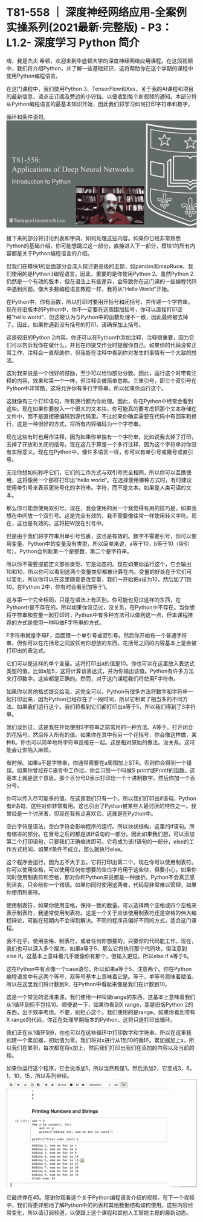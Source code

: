 # T81-558 ｜ 深度神经网络应用-全案例实操系列(2021最新·完整版) - P3：L1.2- 深度学习 Python 简介 

嗨，我是杰夫·希顿，欢迎来到华盛顿大学的深度神经网络应用课程。在这段视频中，我们将介绍Python，并了解一些基础知识，这将帮助你在这个学期的课程中使用Python编程语言。

在这门课程中，我们使用Python 3、TensorFlow和Kes，关于我的AI课程和项目的最新信息，请点击订阅及旁边的小铃铛，以便收到每个新视频的通知。本部分将从Python编程语言的最基本知识开始，因此我们将学习如何打印字符串和数字。

循环和条件语句。![](img/ac1951e4692bfdf0941f1d0ef6d36dd9_1.png)

接下来的部分将讨论列表和字典，如何处理这些内容。如果你已经非常熟悉Python的基础介绍，你可能想跳过这一部分，直接进入下一部分，模块1的所有内容都是关于Python编程语言的介绍。

但我们在模块1的后面部分会深入探讨更高级的主题，如pandas和mapRuce。我们使用的是Python3编程语言。因此，重要的是你使用Python 2。虽然Python 2仍然是一个有效的版本，但在语法上有些差异，会导致你在这门课的一些编程代码中遇到问题。像大多数编程语言教程一样，我将从“Hello World”开始。

在Python中，你有函数，所以打印时要用开括号和闭括号，并传递一个字符串。现在在旧版本的Python中，你不一定要在这周围加括号，你可以直接打印空格“hello world”，但这被认为与Python中的函数处理不一致，因此最终被去掉了。因此，如果你遇到没有括号的打印，请确保加上括号。

这是较旧的Python 2内容。你还可以在Python中添加注释，注释很重要，因为它们可以告诉我你在做什么，并且在你提交作业时提醒你自己。如果你的代码没有正常工作，注释会一直帮助你，但我能在注释中看到你对发生的事情有一个大致的想法。

这对我来说是一个很好的鼓励，至少可以给你部分分数。因此，运行这个时带有注释的内容，效果和第一个一样，但注释会被简单忽略。三重引号，即三个双引号在Python中非常酷，这将允许你有多行字符串。所以如果你运行这个。

这就像有三个打印语句，所有换行都为你处理。因此，你在Python中经常会看到这些。现在如果你要放入一个很大的文本块，你可能真的要考虑把那个文本存储在文件中，而不是直接硬编码到源代码里。不过如果你确实需要在代码中有回车和换行，这是一种很好的方式，将所有内容编码为一个字符串。

现在这些有时也用作注释，因为如果你单独有一个字符串，比如说我去掉了打印，去掉了开放和关闭的括号。现在这几乎算是一个多行注释，因为这个字符串对你没有实际意义。现在在Python中，像许多语言一样，你可以有单引号或撇号或直引号。

无论你想如何称呼它们，它们的工作方式与双引号完全相同，所以你可以互换使用，这将像另一个那样打印出“hello world”。在选择使用哪种方式时，有时建议使用单引号来表示更符号化的字符串。字符，而不是文本。如果是人类可读的文本。

那么你可能想使用双引号。现在，我会使用的另一个我觉得有用的技巧是，如果我想在中间放一个双引号。这是完全有效的，我不需要像往常一样使用转义字符。现在，这也是有效的。这将把W放在引号中。

但是由于我们将字符串用单引号包裹，这也是有效的。数字不需要引号，你可以使用变量。Python中的变量没有类型，所以简单来说，a等于10，b等于10（带引号）。Python会判断第一个是整数，第二个是字符串。

所以你不需要提前定义那些类型，它是动态的。现在如果你运行这个，它会输出10和10，所以你可以看到这两个变量类型都被计算在内。变量的好处在于它们可以变化，所以你可以在这里随意更改变量，我们一开始把a设为10，然后加了1到10。在Python 2中，你有时会看到加等于1。

这与第一个完全相同，只是在语法上有区别。你可能也见过这样的东西，在Python中是不存在的。所以如果你没见过，没关系，在Python中不存在。当你想将字符串和变量一起打印时，Python中有多种方法可以做到这一点，但本课程推荐的方式是使用一种叫做F字符串的方式。

F字符串就是字母F，后面跟一个单引号或双引号。然后你开始有一个普通字符串，但你可以在花括号之间放任何你想放的东西。花括号之间的内容基本上是会被打印出的表达式。

它们可以是这样的单个变量。这将打印出a的值是10。你也可以在这里放入表达式类型的值，比如a加5，这将计算该表达式，并为你输出该值。Python有许多方法来打印数字。这些都是正确的。然而，对于这门课程我们将使用F字符串。

如果你以其他格式提交给我，这完全可以。Python有很多方法将数字和字符串一起打印出来，因为Python已经存在了一段时间，所以它积累了相当多的不同方法。如果我们运行这个。我们将看到它们都打印出a等于5，所以我们得到了S字符串。

我们谈到过，这是我在开始使用S字符串之前常用的一种方法。A等于。打开闭合的花括号。然后传入所有的值。如果你在其中有另一个花括号，你会像这样做，某种B。你也可以简单地将字符串连接在一起。这是相对原始的做法。没关系。这可能会让你陷入麻烦。

有时候。如果a不是字符串，你通常需要在a周围加上STR。否则你会得到一个错误。如果你曾经在C语言中工作过。你会习惯一个叫做S printf或Printf的函数。这基本上就是这个意思。那个百分号D表示打印出一个十进制数字。然后你加一个百分号。

你可以传入尽可能多的值。在这里我们只有一个。所以我们打印出if语句。Python有if语句，这些对你非常有用。这也引出了Python被某些人最讨厌的特性之一。我曾经是一个讨厌者，但现在我有点喜欢它。这就是在Python中。

空白字符是语法，空白字符会影响程序的运行。所以块状结构，这里的if语句。所有缩进的部分。在冒号之后的都是该if语句的一部分。因此如果我们想，可以添加第二个打印语句，只要我们正确缩进即可。它将成为该if语句的一部分，else的工作方式相同，如果if条件不成立，那么就执行else。

这个程序会运行，因为五不大于五。它将打印出第二个。现在你可以使用制表符。你可以使用空格，可以使用任何你想要的空白字符用于这些块，但要小心，如果你同时使用制表符和空格，那对你和Python来说都是一种挫折。Python不会真正感到沮丧，只会给你一个错误。如果你同时使用这两者，代码将非常难以管理，如果你使用制表符。

使用制表符，如果你使用空格，保持一致的数量。可以选择两个空格或四个空格来表示制表符，我通常使用制表符。这是一个关于应该使用制表符还是空格的伟大编程辩论，可能在短期内不会得到解决。不同的程序员偏好不同的方式，适合这门课程。

我不在乎。使用空格、制表符，或者任何你想要的，只要你的代码能工作。现在，我们也可以深入多个层次。如果a等于5，那么它将执行那个代码块。但注意到else if。这基本上意味着几乎就像你有那个，但输入更短，所以else if a等于6。

这在Python中有点像一个case语句。所以如果a等于5，注意两个。你在Python编程语言中有这两个等号，双等号基本上意味着它是。等于，单等号意味着赋值。所以在这里我们将计数到9，在Python中看起来像是我们在计数到10。

这是一个常见的混淆来源，我们使用一种叫做range的东西。这基本上意味着我们从1循环到但不包括10。顺便说一下，如果你看到X range，那是旧版Python 2的东西，出于效率考虑。不要，别担心这个。我们使用的是range。如果你看到带有X range的代码，你正在处理早期版本的Python，这将只是打印出循环。

我们正在从1循环到9，你也可以在这些循环中打印数字和字符串。所以在这里我创建一个累加器，初始值为零。我们将对x进行从1到10的循环。累加器加上x，所以我们在累积，每次都在将x加上，然后我们打印出我们在添加的内容以及当前的和。

如果你运行这个程序，它会说添加1，所以当然和是1。然后添加2，它变成3，6，1，10，15，所以系列继续。![](img/ac1951e4692bfdf0941f1d0ef6d36dd9_3.png)

它最终停在45。感谢你观看这个关于Python编程语言介绍的视频。在下一个视频中，我们将更详细地了解Python中的列表和其他数据结构如何使用。这些内容经常变化，所以请订阅频道，以便跟上这个课程和其他人工智能主题的最新动态。
